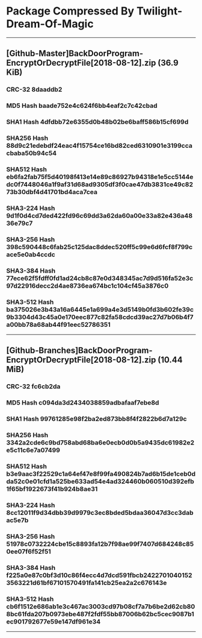 # Package Compressed By Twilight-Dream-Of-Magic

-----

## [Github-Master]BackDoorProgram-EncryptOrDecryptFile[2018-08-12].zip (36.9 KiB)

### CRC-32			8daaddb2
### MD5 Hash			baade752e4c624f6bb4eaf2c7c42cbad
### SHA1 Hash		4dfdbb72e6355d0b48b02be6baff586b15cf699d
### SHA256 Hash		88d9c21edebdf24eac4f15754ce16bd82ced6310901e3199ccacbaba50b94c54
### SHA512 Hash		eb6fa2fab75f5d40198f413e14e89c86927b94318e1e5cc5144edc0f7448046a1f9af31d68ad9305df3f0cae47db3831ce49c8273b30dbf4d41701bd4aca7cea
### SHA3-224 Hash	9d1f0d4cd7ded422fd96c69dd3a62da60a00e33a82e436a4836e79c7
### SHA3-256 Hash	398c590448c6fab25c125dac8ddec520ff5c99e6d6fcf8f799cace5e0ab4ccdc
### SHA3-384 Hash	77ece62f5fdff0fd1ad24cb8c87e0d348345ac7d9d516fa52e3c97d22916decc2d4ae8736ea674bc1c104cf45a3876c0
### SHA3-512 Hash	ba375026e3b43a16a6445e1a699a4e3d5149b0fd3b602fe39c9b3304d43c45a0e170eec877c82fa58cdcd39ac27d7b06b4f7a00bb78a68ab44f91eec52786351

-----

## [Github-Branches]BackDoorProgram-EncryptOrDecryptFile[2018-08-12].zip (10.44 MiB)

### CRC-32			fc6cb2da
### MD5 Hash			c094da3d2434038859adbafaaf7ebe8d
### SHA1 Hash		99761285e98f2ba2ed873bb8f4f2822b6d7a129c
### SHA256 Hash		3342a2cde6c9bd758abd68ba6e0ecb0d0b5a9435dc61982e2e5c11c6e7a07499
### SHA512 Hash		b3e9aac3f22529c1a64ef47e8f99fa490824b7ad6b15de1ceb0dda52c0e01cfd1a525be633ad54e4ad324460b060510d392efb1f65bf1922673f41b924b8ae31
### SHA3-224 Hash	8cc12011f9d34dbb39d9979c3ec8bded5bdaa36047d3cc3dabac5e7b
### SHA3-256 Hash	51978c0732224cbe15c8893fa12b7f98ae99f7407d684248c850ee07f6f52f51
### SHA3-384 Hash	f225a0e87c0bf3d10c86f4ecc4d7dcd591fbcb24227010401523563221d61bf67101570491fa141cb25ea2a2c676143e
### SHA3-512 Hash	cb6f1512e686ab1e3c467ac3003cd97b08cf7a7b6be2d62cb808bc61fda207b0973ebe487f2fdf55bb87006b62bc5cec9087b1ec901792677e59e147df961e34

-----
